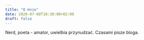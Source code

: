 ```yaml
---
title: "O mnie"
date: 2020-07-08T18:38:00+02:00
draft: false
---
```

Nerd, poeta - amator, uwielbia przynudzać. Czasami pisze bloga.
